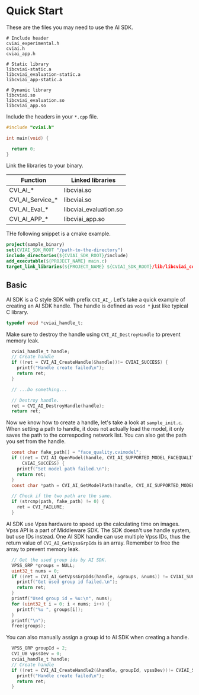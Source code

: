# Quick Start

These are the files you may need to use the AI SDK.

``` shell
# Include header
cviai_experimental.h
cviai.h
cviai_app.h

# Static library
libcviai-static.a
libcviai_evaluation-static.a
libcviai_app-static.a

# Dynamic library
libcviai.so
libcviai_evaluation.so
libcviai_app.so
```

Include the headers in your ``*.cpp`` file.

```c
#include "cviai.h"

int main(void) {

  return 0;
}
```

Link the libraries to your binary.

| Function            | Linked libraries                      |
|---------------------|---------------------------------------|
| CVI_AI_*            | libcviai.so                           |
| CVI_AI_Service_*    | libcviai.so                           |
| CVI_AI_Eval_*       | libcviai_evaluation.so                |
| CVI_AI_APP_*        | libcviai_app.so                       |

THe following snippet is a cmake example.

```cmake
project(sample_binary)
set(CVIAI_SDK_ROOT "/path-to-the-directory")
include_directories(${CVIAI_SDK_ROOT}/include)
add_executable(${PROJECT_NAME} main.c)
target_link_libraries(${PROJECT_NAME} ${CVIAI_SDK_ROOT}/lib/libcviai_core.so)
```

## Basic

AI SDK is a C style SDK with prefix ``CVI_AI_``. Let's take a quick example of creating an AI SDK handle. The handle is defined as ``void *`` just like typical C library.

```c
typedef void *cviai_handle_t;
```

Make sure to destroy the handle using ``CVI_AI_DestroyHandle`` to prevent memory leak.

```c
  cviai_handle_t handle;
  // Create handle
  if ((ret = CVI_AI_CreateHandle(&handle))!= CVIAI_SUCCESS) {
    printf("Handle create failed\n");
    return ret;
  }

  // ...Do something...

  // Destroy handle.
  ret = CVI_AI_DestroyHandle(handle);
  return ret;
```

Now we know how to create a handle, let's take a look at ``sample_init.c``. When setting a path to handle, it does not actually load the model, it only saves the path to the correspoding network list. You can also get the path you set from the handle.

```c
  const char fake_path[] = "face_quality.cvimodel";
  if ((ret = CVI_AI_OpenModel(handle, CVI_AI_SUPPORTED_MODEL_FACEQUALITY, fake_path)) !=
      CVIAI_SUCCESS) {
    printf("Set model path failed.\n");
    return ret;
  }
  const char *path = CVI_AI_GetModelPath(handle, CVI_AI_SUPPORTED_MODEL_FACEQUALITY);

  // Check if the two path are the same.
  if (strcmp(path, fake_path) != 0) {
    ret = CVI_FAILURE;
  }
```

AI SDK use Vpss hardware to speed up the calculating time on images. Vpss API is a part of Middleware SDK. The SDK doesn't use handle system, but use IDs instead. One AI SDK handle can use multiple Vpss IDs, thus the return value of ``CVI_AI_GetVpssGrpIds`` is an array. Remember to free the array to prevent memory leak.

```c
  // Get the used group ids by AI SDK.
  VPSS_GRP *groups = NULL;
  uint32_t nums = 0;
  if ((ret = CVI_AI_GetVpssGrpIds(handle, &groups, &nums)) != CVIAI_SUCCESS) {
    printf("Get used group id failed.\n");
    return ret;
  }
  printf("Used group id = %u:\n", nums);
  for (uint32_t i = 0; i < nums; i++) {
    printf("%u ", groups[i]);
  }
  printf("\n");
  free(groups);
```

You can also manually assign a group id to AI SDK when creating a handle.

```c
  VPSS_GRP groupId = 2;
  CVI_U8 vpssDev = 0;
  cviai_handle_t handle;
  // Create handle
  if ((ret = CVI_AI_CreateHandle2(&handle, groupId, vpssDev))!= CVIAI_SUCCESS) {
    printf("Handle create failed\n");
    return ret;
  }
```
